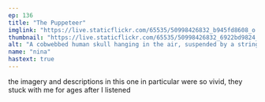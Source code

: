 ```yaml
---
ep: 136
title: "The Puppeteer"
imglink: "https://live.staticflickr.com/65535/50998426832_b945fd8608_o.jpg"
thumbnail: "https://live.staticflickr.com/65535/50998426832_6922bd9824_q.jpg"
alt: "A cobwebbed human skull hanging in the air, suspended by a string tied to a hook set into the bone of the cranium. Its jaw dangles a small ways below it, similarly attached to the skull by two strings, resembling the mouth of a ventriloquist's puppet. There is a web in the corner of the jaw."
name: "nina"
hastext: true
---
```

the imagery and descriptions in this one in particular were so vivid, they stuck with me for ages after I listened